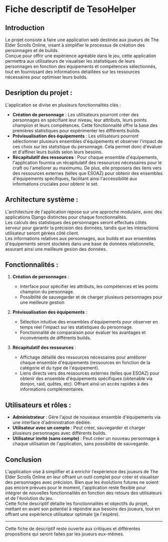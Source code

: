# Fiche descriptif de TesoHelper

## Introduction

Le projet consiste à faire une application web destinée aux joueurs de The Elder Scrolls Online, visant à simplifier le processus de création des personnages et de builds.
<br>
Conçue pour offrir une expérience agréable dans le jeu, cette application permettra aux utilisateurs de visualiser les statistiques de leurs personnages en fonction des équipements et compétences sélectionnés, tout en fournissant des informations détaillées sur les ressources nécessaires pour optimiser leurs builds.

## Desription du projet : 

L'application se divise en plusieurs fonctionnalités clés :
- **Création de personnage** : Les utilisateurs pourront créer des personnages en spécifiant leur niveau, leur attributs, leurs points champion et leurs compétences. Cette fonctionnalité offre la base des premières statistiques pour expérimenter les différents builds.
- **Prévisualisation des équipements** : Les utilisateurs pourront sélectionner plusieurs ensembles d'équipements et observer l'impact de ces choix sur les statistique du personnage. Cela permet donc d'évaluer et d'affiner leurs builds selon leurs besoins.
- **Récapitulatif des ressources** : Pour chaque ensemble d'équipements, l'application fournira un récapitulatif des ressources nécessaires pour le craft ou l'améliorer au maximumu. De plus, elle proposera des liens vers des ressources externes (telles que ESOAZ) pour obtenir des ensembles d'équipements spécifiques, facilitant ainsi l'accessibilité aux informations cruciales pour obtenir le set.

## Architecture système :

L'architecture de l'application repose sur une approche modulaire, avec des applications Django distinctes pour chaque fonctionnalités.
<br>
Les calculs des statistiques des personnages seront effectués côtés serveur pour garantir la précision des données, tandis que les interactions utilisateur seront gérées côté client.
<br>
Les informations relatives aux personnages, aux builds et aux ensembles d'équipements seront stockées dans une base de données relationnelle, assurant ainsi une meilleure gesion des données.

## Fonctionnalités :

1. **Création de personnages** :
    - Interface pour spécifier les attributs, les compétences et les points champion du personnage.
    - Possibilité de sauvegarder et de charger plusieurs personnages pour une meilleure gestion

2. **Prévisualisation des équipements** :
    - Sélection intuitive des ensembles d'équipements pour observer en temps réel l'impact sur les statistiques du personnage.
    - Fonctionnalité de comparaison pour évaluer les avantages et inconvénients de différents builds.
3. **Récapitulatif des ressources** :
    - Affichage détaillé des ressources nécessaires pour améliorer chaque ensemble d'équipements (ressources en fonction de la catégorie et du type de l'équipement).
    - Liens directs vers des ressources externes (telles que ESOAZ) pour obtenir des ensemble d'équipements spécifiques (obtenable via donjon, raid, quêtes, etc). Offrant ainsi un accès rapides à des informations complémentaires.

## Utilisateurs et rôles :

- **Administrateur** : Gère l'ajout de nouveaux ensemble d'équipements via une interface d'administration dédiée.
- **Utilisateur avec un compte** : Peut créer, sauvegarder et charger plusieurs personnages avec différents builds.
- **Utilisateur invité (sans compte)** : Peut créer un nouveau personnage à chaque utilisation de l'application, sans possibilité de sauvegarde.

## Conclusion

L'application vise à simplifier et à enrichir l'expérience des joueurs de The Elder Scrolls Online en leur offrant un outil complet pour créer et visualiser des personnages avec précision. Bien que les évolutions futures ne soient pas encore prévues pour le moment, l'application reste flexible pour intégrer de nouvelles fonctionnalités en fonction des retours des utilisateurs et de l'évolution du jeu.
<br>
Cette fiche descriptif détaille les fonctionnalités et objectifs du projet, mettant en avant son potentiel à répondre aux besoins des joueurs, tout en offrant une expérience utilisateur optimale (je l'espère).
<br>
<hr>
Cette fiche de descriptif reste ouverte aux critiques et différentes propositions qui seront faites par les joueurs eux-mêmes.

